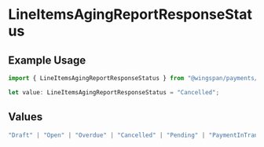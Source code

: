 # LineItemsAgingReportResponseStatus

## Example Usage

```typescript
import { LineItemsAgingReportResponseStatus } from "@wingspan/payments/sdk/models/shared";

let value: LineItemsAgingReportResponseStatus = "Cancelled";
```

## Values

```typescript
"Draft" | "Open" | "Overdue" | "Cancelled" | "Pending" | "PaymentInTransit" | "Paid"
```